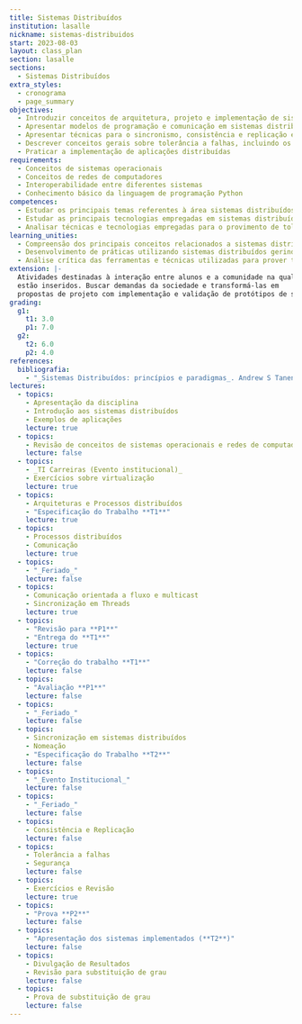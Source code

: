 ```yaml
---
title: Sistemas Distribuídos
institution: lasalle
nickname: sistemas-distribuidos
start: 2023-08-03
layout: class_plan
section: lasalle
sections:
  - Sistemas Distribuídos
extra_styles:
  - cronograma
  - page_summary
objectives:
  - Introduzir conceitos de arquitetura, projeto e implementação de sistemas distribuídos
  - Apresentar modelos de programação e comunicação em sistemas distribuidos
  - Apresentar técnicas para o sincronismo, consistência e replicação em sistemas distribuídos
  - Descrever conceitos gerais sobre tolerância a falhas, incluindo os aspectos de dependabilidade e segurança
  - Praticar a implementação de aplicações distribuídas
requirements:
  - Conceitos de sistemas operacionais
  - Conceitos de redes de computadores
  - Interoperabilidade entre diferentes sistemas
  - Conhecimento básico da linguagem de programação Python
competences:
  - Estudar os principais temas referentes à área sistemas distribuídos para o entendimento de questões associadas a comunicação em rede
  - Estudar as principais tecnologias empregadas em sistemas distribuídos e computação em nuvem para identificar as principais características de cada uma
  - Analisar técnicas e tecnologias empregadas para o provimento de tolerância a falhas em sistemas computacionais distribuídos.
learning_unities:
  - Compreensão dos principais conceitos relacionados a sistemas distribuídos e os tipos de comunicação em rede de forma individual ou colaborativa
  - Desenvolvimento de práticas utilizando sistemas distribuídos gerindo a sua aprendizagem de forma autônoma e proativa
  - Análise crítica das ferramentas e técnicas utilizadas para prover tolerância a falhas em sistemas computacionais.
extension: |-
  Atividades destinadas à interação entre alunos e a comunidade na qual
  estão inseridos. Buscar demandas da sociedade e transformá-las em
  propostas de projeto com implementação e validação de protótipos de sistemas.
grading:
  g1:
    t1: 3.0
    p1: 7.0
  g2:
    t2: 6.0
    p2: 4.0
references:
  bibliografia:
    - "_Sistemas Distribuídos: princípios e paradigmas_. Andrew S Tanenbaum; Maarten vas Steen. 2<sup>a</sup> Ed. Pearson. 2008. (Ou a versão mais atualizada, em inglês: **Distributed Systems**. 3<sup>a</sup> Ed. 2017.)"
lectures:
  - topics:
    - Apresentação da disciplina
    - Introdução aos sistemas distribuídos
    - Exemplos de aplicações
    lecture: true
  - topics:
    - Revisão de conceitos de sistemas operacionais e redes de computadores
    lecture: false
  - topics:
    - _TI Carreiras (Evento institucional)_
    - Exercícios sobre virtualização
    lecture: true
  - topics:
    - Arquiteturas e Processos distribuídos
    - "Especificação do Trabalho **T1**"
    lecture: true
  - topics:
    - Processos distribuídos
    - Comunicação
    lecture: true
  - topics:
    - "_Feriado_"
    lecture: false
  - topics:
    - Comunicação orientada a fluxo e multicast
    - Sincronização em Threads
    lecture: true
  - topics:
    - "Revisão para **P1**"
    - "Entrega do **T1**"
    lecture: true
  - topics:
    - "Correção do trabalho **T1**"
    lecture: false
  - topics:
    - "Avaliação **P1**"
    lecture: false
  - topics:
    - "_Feriado_"
    lecture: false
  - topics:
    - Sincronização em sistemas distribuídos
    - Nomeação
    - "Especificação do Trabalho **T2**"
    lecture: false
  - topics:
    - "_Evento Institucional_"
    lecture: false
  - topics:
    - "_Feriado_"
    lecture: false
  - topics:
    - Consistência e Replicação
    lecture: false
  - topics:
    - Tolerância a falhas
    - Segurança
    lecture: false
  - topics:
    - Exercícios e Revisão
    lecture: true
  - topics:
    - "Prova **P2**"
    lecture: false
  - topics:
    - "Apresentação dos sistemas implementados (**T2**)"
    lecture: false
  - topics:
    - Divulgação de Resultados
    - Revisão para substituição de grau
    lecture: false
  - topics:
    - Prova de substituição de grau
    lecture: false
---
```

